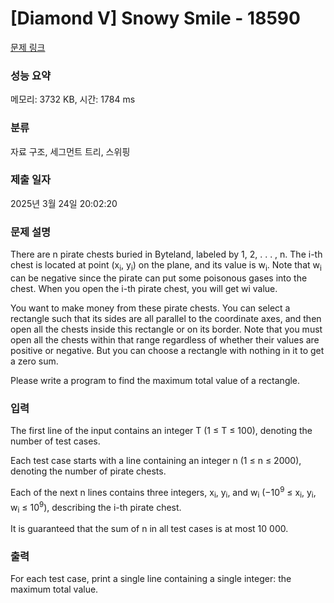 # [Diamond V] Snowy Smile - 18590 

[문제 링크](https://www.acmicpc.net/problem/18590) 

### 성능 요약

메모리: 3732 KB, 시간: 1784 ms

### 분류

자료 구조, 세그먼트 트리, 스위핑

### 제출 일자

2025년 3월 24일 20:02:20

### 문제 설명

<p>There are n pirate chests buried in Byteland, labeled by 1, 2, . . . , n. The i-th chest is located at point (x<sub>i</sub>, y<sub>i</sub>) on the plane, and its value is w<sub>i</sub>. Note that w<sub>i</sub> can be negative since the pirate can put some poisonous gases into the chest. When you open the i-th pirate chest, you will get wi value.</p>

<p>You want to make money from these pirate chests. You can select a rectangle such that its sides are all parallel to the coordinate axes, and then open all the chests inside this rectangle or on its border. Note that you must open all the chests within that range regardless of whether their values are positive or negative. But you can choose a rectangle with nothing in it to get a zero sum.</p>

<p>Please write a program to find the maximum total value of a rectangle.</p>

### 입력 

 <p>The first line of the input contains an integer T (1 ≤ T ≤ 100), denoting the number of test cases.</p>

<p>Each test case starts with a line containing an integer n (1 ≤ n ≤ 2000), denoting the number of pirate chests.</p>

<p>Each of the next n lines contains three integers, x<sub>i</sub>, y<sub>i</sub>, and w<sub>i</sub> (−10<sup>9</sup> ≤ x<sub>i</sub>, y<sub>i</sub>, w<sub>i</sub> ≤ 10<sup>9</sup>), describing the i-th pirate chest.</p>

<p>It is guaranteed that the sum of n in all test cases is at most 10 000.</p>

### 출력 

 <p>For each test case, print a single line containing a single integer: the maximum total value.</p>

